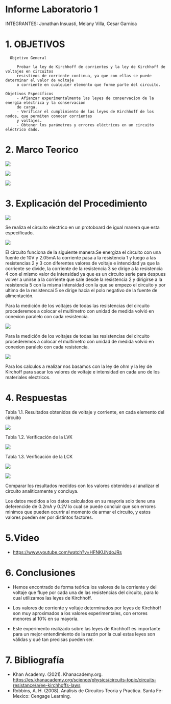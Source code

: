 # Informe Laboratorio 1

INTEGRANTES: Jonathan Insuasti, Melany Villa, Cesar Garnica

# 1. OBJETIVOS

      Objetivo General
     
         Probar la ley de Kirchhoff de corrientes y la ley de Kirchhoff de voltajes en circuitos 
         resistivos de corriente continua, ya que con ellas se puede determinar el valor de voltaje
         o corriente en cualquier elemento que forme parte del circuito.    
    
    Objetivos Específicos
         - Afianzar experimentalmente las leyes de conservacion de la energía eléctrica y la conservación
         de carga.
         - Verificar el cumplimiento de las leyes de Kirchhoff de los nodos, que permiten conocer corrientes 
         y voltajes. 
         - Obtener los parámetros y errores eléctricos en un circuito eléctrico dado.
    

          
# 2. Marco Teorico

![](https://github.com/mjvilla1/ImagenesLab1/blob/main/mapa%20laboratorio%201.PNG)

![](https://github.com/mjvilla1/ImagenesLab1/blob/main/Cuadro%20voltaje.PNG)


![](https://github.com/mjvilla1/ImagenesLab1/blob/main/Materiales.PNG)

# 3. Explicación del Procedimiento

![](https://github.com/mjvilla1/ImagenesLab1/blob/main/Circuito%20laboratorio%201.jpeg)

Se realiza el circuito electrico en un protoboard de igual manera que esta especificado.

![](https://github.com/mjvilla1/ImagenesLab1/blob/main/Circuito%20armado.jpeg)

El circuito funciona de la siguiente manera:Se energiza el circuito con una fuente de 10V y 2.05mA la corriente pasa a la resistencia 1 y luego a las resistencias 2 y 3 con diferentes valores de voltaje e intencidad  ya que la corriente se divide, la corriente de la resistencia 3 se dirige a la resistencia 4 con el mismo valor de intensidad ya que es un circuito serie para despues volver a unirse a la corriente que sale desde la resistencia 2 y dirigirse a la resistencia 5 con la misma intensidad con la que se empezo el circuito y por ultimo de la resistencai 5 se dirige hacia el polo negativo de la fuente de alimentación.

Para la medición de los voltajes de todas las resistencias del circuito procederemos a colocar el multímetro con unidad de medida volvió en conexion paralelo con cada resistencia.

![](https://github.com/mjvilla1/ImagenesLab1/blob/main/Medicion%20de%20voltaje.jpeg)

Para la medición de los voltajes de todas las resistencias del circuito procederemos a colocar el multímetro con unidad de medida volvió en conexion paralelo con cada resistencia.

![](https://github.com/mjvilla1/ImagenesLab1/blob/main/Medicion%20de%20amperaje.jpeg)

Para los calculos a realizar nos basamos con la ley de ohm y la ley de Kirchoff para sacar los valores de voltaje e intensidad en cada uno de los materiales electricos.

# 4. Respuestas

Tabla 1.1. Resultados obtenidos de voltaje y corriente, en cada elemento del circuito

![](https://github.com/mjvilla1/ImagenesLab1/blob/main/Tabla%20%231.PNG)

Tabla 1.2. Verificación de la LVK

![](https://github.com/mjvilla1/ImagenesLab1/blob/main/Verificaci%C3%B3n%20LVK.PNG)

Tabla 1.3. Verificación de la LCK

![](https://github.com/mjvilla1/ImagenesLab1/blob/main/%23%20de%20Nodos.PNG)

![](https://github.com/mjvilla1/ImagenesLab1/blob/main/Table%201.3.jpeg)

Comparar los resultados medidos con los valores obtenidos al analizar el circuito analíticamente y concluya.

Los datos medidos a los datos calculados en su mayoria solo tiene una deferencide de 0.2mA y 0.2V lo cual se puede concluir que son errores minimos que pueden ocurrir al momento de armar el circuito, y estos valores pueden ser por distintos factores.

# 5.Video 

- https://www.youtube.com/watch?v=HFNKUNdoJRs

# 6. Conclusiones 

- Hemos encontrado de forma teórica los valores de la corriente y del voltaje que fluye por
cada una de las resistencias del circuito, para lo cual utilizamos las leyes de Kirchhoff.

- Los valores de corriente y voltaje determinados por leyes de Kirchhoff son muy aproximados 
a los valores experimentales, con errores menores al 10% en su mayoría.

- Este experimento realizado sobre las leyes de Kirchhoff es importante para un mejor entendimiento
de la razón por la cual estas leyes son válidas y qué tan precisas pueden ser. 

# 7. Bibliografía

- Khan Academy. (2021). Khanacademy.org. https://es.khanacademy.org/science/physics/circuits-topic/circuits-resistance/a/ee-kirchhoffs-laws
- Robbins, A. H. (2008). Análisis de Circuitos Teoria y Practica. Santa Fe-Mexico: Cengage Learning.
